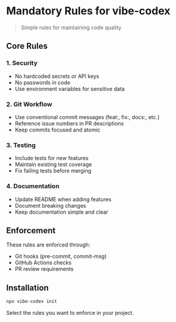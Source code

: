 # Mandatory Rules for vibe-codex

> Simple rules for maintaining code quality

## Core Rules

### 1. Security
- No hardcoded secrets or API keys
- No passwords in code
- Use environment variables for sensitive data

### 2. Git Workflow  
- Use conventional commit messages (feat:, fix:, docs:, etc.)
- Reference issue numbers in PR descriptions
- Keep commits focused and atomic

### 3. Testing
- Include tests for new features
- Maintain existing test coverage
- Fix failing tests before merging

### 4. Documentation
- Update README when adding features
- Document breaking changes
- Keep documentation simple and clear

## Enforcement

These rules are enforced through:
- Git hooks (pre-commit, commit-msg)
- GitHub Actions checks
- PR review requirements

## Installation

```bash
npx vibe-codex init
```

Select the rules you want to enforce in your project.